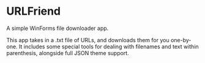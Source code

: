 # URLFriend
A simple WinForms file downloader app.

This app takes in a .txt file of URLs, and downloads them for you one-by-one. It includes some special tools for dealing with filenames and text within parenthesis, alongside full JSON theme support.
